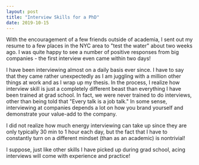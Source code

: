 ```yaml
---
layout: post
title: "Interview Skills for a PhD" 
date: 2019-10-15
---
```


With the encouragement of a few friends outside of academia, I sent out my resume to a few places in the NYC area to "test the water" about two weeks ago. I was quite happy to see a number of positive responses from big companies - the first interview even came within two days!

I have been interviewing almost on a daily basis ever since. I have to say that they came rather unexpectedly as I am juggling with a million other things at work and as I wrap up my thesis. In the process, I realize how interview skill is just a completely different beast than everything I have been trained at grad school. In fact, we were never trained to do interviews, other than being told that "Every talk is a job talk." In some sense, interviewing at companies depends a lot on how you brand yourself and demonstrate your value-add to the company.

I did not realize how much energy interviewing can take up since they are only typically 30 min to 1 hour each day, but the fact that I have to constantly turn on a different mindset (than as an academic) is nontrivial!

I suppose, just like other skills I have picked up during grad school, acing interviews will come with experience and practice!